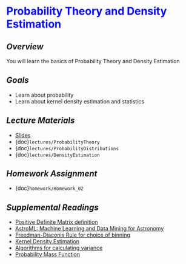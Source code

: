 # <span style="color: blue;"><b>Probability Theory and Density Estimation</b></span>

## *Overview*
You will learn the basics of Probability Theory and Density Estimation

## *Goals*
* Learn about probability
* Learn about kernel density estimation and statistics

## *Lecture Materials*
* [Slides](https://docs.google.com/presentation/d/1o9tM9ppKZWIa9B3WIHy5JDF4myR5NkO02W6WAlyiTSg/edit?usp=sharing)
* {doc}`lectures/ProbabilityTheory`
* {doc}`lectures/ProbabilityDistributions`
* {doc}`lectures/DensityEstimation`

## *Homework Assignment*
* {doc}`homework/Homework_02`

## *Supplemental Readings*
  * [Positive Definite Matrix definition](https://en.wikipedia.org/wiki/Positive-definite_matrix)
  * [AstroML: Machine Learning and Data Mining for Astronomy](http://www.astroml.org)
  * [Freedman-Diaconis Rule for choice of binning](https://en.wikipedia.org/wiki/Freedman–Diaconis_rule)
  * [Kernel Density Estimation](https://en.wikipedia.org/wiki/Kernel_density_estimation)
  * [Algorithms for calculating variance](https://en.wikipedia.org/wiki/Algorithms_for_calculating_variance)
  * [Probability Mass Function](https://en.wikipedia.org/wiki/Probability_mass_function)